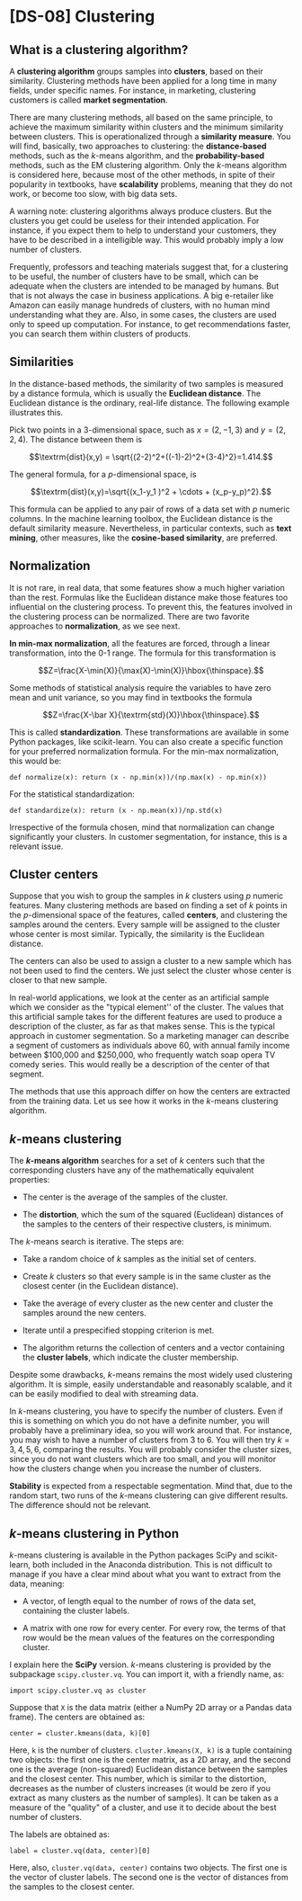 # [DS-08] Clustering

## What is a clustering algorithm?

A **clustering algorithm** groups samples into **clusters**, based on their similarity. Clustering methods have been applied for a long time in many fields, under specific names. For instance, in marketing, clustering customers is called **market segmentation**. 

There are many clustering methods, all based on the same principle, to achieve the maximum similarity within clusters and the minimum similarity between clusters. This is operationalized through a **similarity measure**. You will find, basically, two approaches to clustering: the **distance-based** methods, such as the $k$-means algorithm, and the **probability-based** methods, such as the EM clustering algorithm. Only the $k$-means algorithm is considered here, because most of the other methods, in spite of their popularity in textbooks, have **scalability** problems, meaning that they do not work, or become too slow, with big data sets.

A warning note: clustering algorithms always produce clusters. But the clusters you get could be useless for their intended application. For instance, if you expect them to help to understand your customers, they have to be described in a intelligible way. This would probably imply a low number of clusters.

Frequently, professors and teaching materials suggest that, for a clustering to be useful, the number of clusters have to be small, which can be adequate when the clusters are intended to be managed by humans. But that is not always the case in business applications. A big e-retailer like Amazon can easily manage hundreds of clusters, with no human mind understanding what they are. Also, in some cases, the clusters are used only to speed up computation. For instance, to get recommendations faster, you can search them within clusters of products.

## Similarities

In the distance-based methods, the similarity of two samples is measured by a distance formula, which is usually the **Euclidean distance**. The Euclidean distance is the ordinary, real-life distance. The following example illustrates this.

Pick two points in a 3-dimensional space, such as $x=(2,-1,3)$ and $y=(2,2,4)$. The distance between them is

$$\textrm{dist}(x,y) = \sqrt{(2-2)^2+((-1)-2)^2+(3-4)^2}=1.414.$$

The general formula, for a $p$-dimensional space, is

$$\textrm{dist}(x,y)=\sqrt{(x_1-y_1 )^2 + \cdots + (x_p-y_p)^2}.$$

This formula can be applied to any pair of rows of a data set with $p$ numeric columns. In the machine learning toolbox, the Euclidean distance is the default similarity measure. Nevertheless, in particular contexts, such as **text mining**, other measures, like the **cosine-based similarity**, are preferred.

## Normalization

It is not rare, in real data, that some features show a much higher variation than the rest. Formulas like the Euclidean distance make those features too influential on the clustering process. To prevent this, the features involved in the clustering process can be normalized. There are two favorite approaches to **normalization**, as we see next.

**In min-max normalization**, all the features are forced, through a linear transformation, into the 0-1 range. The formula for this transformation is

$$Z=\frac{X-\min(X)}{\max(X)-\min(X)}\hbox{\thinspace}.$$

Some methods of statistical analysis require the variables to have zero mean and unit variance, so you may find in textbooks the formula

$$Z=\frac{X-\bar X}{\textrm{std}(X)}\hbox{\thinspace}.$$

This is called **standardization**. These transformations are available in some Python packages, like scikit-learn. You can also create a specific function for your preferred normalization formula. For the min-max normalization, this would be:

```
def normalize(x): return (x - np.min(x))/(np.max(x) - np.min(x))
```
For the statistical standardization:

```
def standardize(x): return (x - np.mean(x))/np.std(x)
```

Irrespective of the formula chosen, mind that normalization can change significantly your clusters. In customer segmentation, for instance, this is a relevant issue.

## Cluster centers

Suppose that you wish to group the samples in $k$ clusters using $p$ numeric features. Many clustering methods are based on finding a set of $k$ points in the $p$-dimensional space of the features, called **centers**, and clustering the samples around the centers. Every sample will be assigned to the cluster whose center is most similar. Typically, the similarity is the Euclidean distance.

The centers can also be used to assign a cluster to a new sample which has not been used to find the centers. We just select the cluster whose center is closer to that new sample.

In real-world applications, we look at the center as an artificial sample which we consider as the "typical element'' of the cluster. The values that this artificial sample takes for the different features are used to produce a description of the cluster, as far as that makes sense. This is the typical approach in customer segmentation. So a marketing manager can describe a segment of customers as individuals above 60, with annual family income between $100,000 and $250,000, who frequently watch soap opera TV comedy series. This would really be a description of the center of that segment.

The methods that use this approach differ on how the centers are extracted from the training data. Let us see how it works in the $k$-means clustering algorithm.

## *k*-means clustering

The **$k$-means algorithm** searches for a set of $k$ centers such that the corresponding clusters have any of the mathematically equivalent properties:

* The center is the average of the samples of the cluster.

* The **distortion**, which the sum of the squared (Euclidean) distances of the samples to the centers of their respective clusters, is minimum.

The $k$-means search is iterative. The steps are:

* Take a random choice of $k$ samples as the initial set of centers.

* Create $k$ clusters so that every sample is in the same cluster as the closest center (in the  Euclidean distance).

* Take the average of every cluster as the new center and cluster the samples around the new centers.

* Iterate until a prespecified stopping criterion is met.

* The algorithm returns the collection of centers and a vector containing the **cluster labels**, which indicate the cluster membership.

Despite some drawbacks, $k$-means remains the most widely used clustering algorithm. It is simple, easily understandable and reasonably scalable, and it can be easily modified to deal with streaming data.

In $k$-means clustering, you have to specify the number of clusters. Even if this is something on which you do not have a definite number, you will probably have a preliminary idea, so you will work around that. For instance, you may wish to have a number of clusters from 3 to 6. You will then try $k = 3, 4, 5, 6$, comparing the results. You will probably consider the cluster sizes, since you do not want clusters which are too small, and you will monitor how the clusters change when you increase the number of clusters.

**Stability** is expected from a respectable segmentation. Mind that, due to the random start, two runs of the $k$-means clustering can give different results. The difference should not be relevant. 

## *k*-means clustering in Python

$k$-means clustering is available in the Python packages SciPy and scikit-learn, both included in the Anaconda distribution. This is not difficult to manage if you have a clear mind about what you want to extract from the data, meaning:

* A vector, of length equal to the number of rows of the data set, containing the cluster labels.

* A matrix with one row for every center. For every row, the terms of that row would be the mean values of the features on the corresponding cluster.

I explain here the **SciPy** version. $k$-means clustering is provided by the subpackage `scipy.cluster.vq`. You can import it, with a friendly name, as:

```
import scipy.cluster.vq as cluster
```

Suppose that `X` is the data matrix (either a NumPy 2D array or a Pandas data frame). The centers are obtained as:

```
center = cluster.kmeans(data, k)[0]
```

Here, `k` is the number of clusters. `cluster.kmeans(X, k)` is a tuple containing two objects: the first one is the center matrix, as a 2D array, and the second one is the average (non-squared) Euclidean distance between the samples and the closest center. This number, which is similar to the distortion, decreases as the number of clusters increases (it would be zero if you extract as many clusters as the number of samples). It can be taken as a measure of the "quality" of a cluster, and use it to decide about the best number of clusters.

The labels are obtained as:

```
label = cluster.vq(data, center)[0]
```
Here, also, `cluster.vq(data, center)` contains two objects. The first one is the vector of cluster labels. The second one is the vector of distances from the samples to the closest center.
